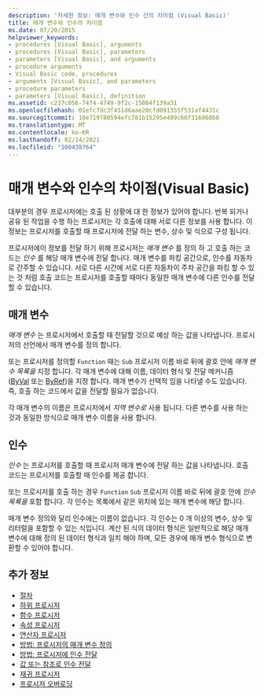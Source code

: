 ```yaml
---
description: '자세한 정보: 매개 변수와 인수 간의 차이점 (Visual Basic)'
title: 매개 변수와 인수의 차이점
ms.date: 07/20/2015
helpviewer_keywords:
- procedures [Visual Basic], arguments
- procedures [Visual Basic], parameters
- parameters [Visual Basic], and arguments
- procedure arguments
- Visual Basic code, procedures
- arguments [Visual Basic], and parameters
- procedure parameters
- parameters [Visual Basic], definition
ms.assetid: c237c056-74f4-4749-9f2c-15864f139a31
ms.openlocfilehash: 01efc7dc3f451d6aae20cfd091355f531af4431c
ms.sourcegitcommit: 10e719780594efc781b15295e499c66f316068b8
ms.translationtype: MT
ms.contentlocale: ko-KR
ms.lasthandoff: 02/14/2021
ms.locfileid: "100438764"
---
```

# <a name="differences-between-parameters-and-arguments-visual-basic"></a>매개 변수와 인수의 차이점(Visual Basic)

대부분의 경우 프로시저에는 호출 된 상황에 대 한 정보가 있어야 합니다. 반복 되거나 공유 된 작업을 수행 하는 프로시저는 각 호출에 대해 서로 다른 정보를 사용 합니다. 이 정보는 프로시저를 호출할 때 프로시저에 전달 하는 변수, 상수 및 식으로 구성 됩니다.  
  
 프로시저에이 정보를 전달 하기 위해 프로시저는 *매개 변수* 를 정의 하 고 호출 하는 코드는 *인수* 를 해당 매개 변수에 전달 합니다. 매개 변수를 파킹 공간으로, 인수를 자동차로 간주할 수 있습니다. 서로 다른 시간에 서로 다른 자동차이 주차 공간을 파킹 할 수 있는 것 처럼 호출 코드는 프로시저를 호출할 때마다 동일한 매개 변수에 다른 인수를 전달할 수 있습니다.  
  
## <a name="parameters"></a>매개 변수  

 *매개 변수* 는 프로시저에서 호출할 때 전달할 것으로 예상 하는 값을 나타냅니다. 프로시저의 선언에서 매개 변수를 정의 합니다.  
  
 또는 프로시저를 정의할 `Function` 때는 `Sub` 프로시저 이름 바로 뒤에 괄호 안에 *매개 변수 목록을* 지정 합니다. 각 매개 변수에 대해 이름, 데이터 형식 및 전달 메커니즘 ([ByVal](../../../language-reference/modifiers/byval.md) 또는 [ByRef](../../../language-reference/modifiers/byref.md))을 지정 합니다. 매개 변수가 선택적 임을 나타낼 수도 있습니다. 즉, 호출 하는 코드에서 값을 전달할 필요가 없습니다.  
  
 각 매개 변수의 이름은 프로시저에서 *지역 변수로* 사용 됩니다. 다른 변수를 사용 하는 것과 동일한 방식으로 매개 변수 이름을 사용 합니다.  
  
## <a name="arguments"></a>인수  

 *인수* 는 프로시저를 호출할 때 프로시저 매개 변수에 전달 하는 값을 나타냅니다. 호출 코드는 프로시저를 호출할 때 인수를 제공 합니다.  
  
 또는 프로시저를 호출 하는 경우 `Function` `Sub` 프로시저 이름 바로 뒤에 괄호 안에 *인수 목록을* 포함 합니다. 각 인수는 목록에서 같은 위치에 있는 매개 변수에 해당 합니다.  
  
 매개 변수 정의와 달리 인수에는 이름이 없습니다. 각 인수는 0 개 이상의 변수, 상수 및 리터럴을 포함할 수 있는 식입니다. 계산 된 식의 데이터 형식은 일반적으로 해당 매개 변수에 대해 정의 된 데이터 형식과 일치 해야 하며, 모든 경우에 매개 변수 형식으로 변환할 수 있어야 합니다.  
  
## <a name="see-also"></a>추가 정보

- [절차](./index.md)
- [하위 프로시저](./sub-procedures.md)
- [함수 프로시저](./function-procedures.md)
- [속성 프로시저](./property-procedures.md)
- [연산자 프로시저](./operator-procedures.md)
- [방법: 프로시저의 매개 변수 정의](./how-to-define-a-parameter-for-a-procedure.md)
- [방법: 프로시저에 인수 전달](./how-to-pass-arguments-to-a-procedure.md)
- [값 또는 참조로 인수 전달](./passing-arguments-by-value-and-by-reference.md)
- [재귀 프로시저](./recursive-procedures.md)
- [프로시저 오버로딩](./procedure-overloading.md)
